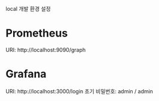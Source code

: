 local 개발 환경 설정

# Prometheus
URI: http://localhost:9090/graph

# Grafana
URI: http://localhost:3000/login
초기 비밀번호: admin / admin
